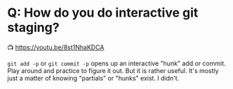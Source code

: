 # Q: How do you do interactive git staging?

📺 <https://youtu.be/8st1NhaKDCA>

`git add -p` or `git commit -p` opens up an interactive "hunk" add or commit. Play around and practice to figure it out. But it is rather useful. It's mostly just a matter of knowing "partials" or "hunks" exist. I didn't.
